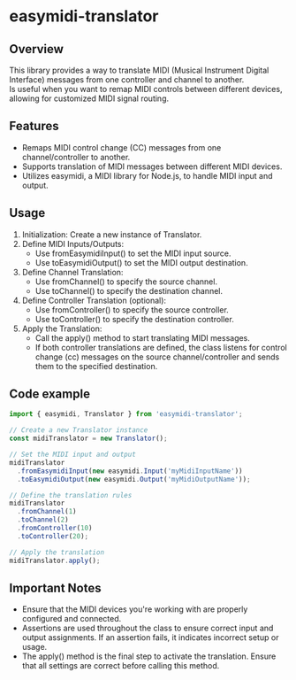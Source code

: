 # easymidi-translator

## Overview

This library provides a way to translate MIDI (Musical Instrument Digital Interface) messages from one controller and channel to another.  
Is useful when you want to remap MIDI controls between different devices, allowing for customized MIDI signal routing.

## Features

- Remaps MIDI control change (CC) messages from one channel/controller to another.
- Supports translation of MIDI messages between different MIDI devices.
- Utilizes easymidi, a MIDI library for Node.js, to handle MIDI input and output.

## Usage

1. Initialization: Create a new instance of Translator.
2. Define MIDI Inputs/Outputs:
   * Use fromEasymidiInput() to set the MIDI input source.
   * Use toEasymidiOutput() to set the MIDI output destination.
3. Define Channel Translation:
   * Use fromChannel() to specify the source channel.
   * Use toChannel() to specify the destination channel.
4. Define Controller Translation (optional):
   * Use fromController() to specify the source controller.
   * Use toController() to specify the destination controller.
5. Apply the Translation:
   * Call the apply() method to start translating MIDI messages.
   * If both controller translations are defined, the class listens for control change (cc) messages on the source channel/controller and sends them to the specified destination.
  
## Code example
```javascript
import { easymidi, Translator } from 'easymidi-translator';

// Create a new Translator instance
const midiTranslator = new Translator();

// Set the MIDI input and output
midiTranslator
  .fromEasymidiInput(new easymidi.Input('myMidiInputName'))
  .toEasymidiOutput(new easymidi.Output('myMidiOutputName'));

// Define the translation rules
midiTranslator
  .fromChannel(1)
  .toChannel(2)
  .fromController(10)
  .toController(20);

// Apply the translation
midiTranslator.apply();
```

## Important Notes
- Ensure that the MIDI devices you're working with are properly configured and connected.
- Assertions are used throughout the class to ensure correct input and output assignments. If an assertion fails, it indicates incorrect setup or usage.
- The apply() method is the final step to activate the translation. Ensure that all settings are correct before calling this method.
